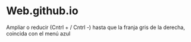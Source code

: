 # Web.github.io
Ampliar o reducir (Cntrl + / Cntrl -) hasta que la franja gris de la derecha, coincida con el menú azul
